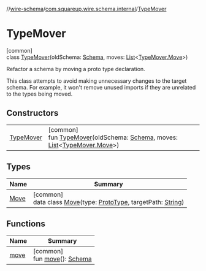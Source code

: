 //[wire-schema](../../../index.md)/[com.squareup.wire.schema.internal](../index.md)/[TypeMover](index.md)

# TypeMover

[common]\
class [TypeMover](index.md)(oldSchema: [Schema](../../com.squareup.wire.schema/-schema/index.md), moves: [List](https://kotlinlang.org/api/latest/jvm/stdlib/kotlin.collections/-list/index.html)&lt;[TypeMover.Move](-move/index.md)&gt;)

Refactor a schema by moving a proto type declaration.

This class attempts to avoid making unnecessary changes to the target schema. For example, it won't remove unused imports if they are unrelated to the types being moved.

## Constructors

| | |
|---|---|
| [TypeMover](-type-mover.md) | [common]<br>fun [TypeMover](-type-mover.md)(oldSchema: [Schema](../../com.squareup.wire.schema/-schema/index.md), moves: [List](https://kotlinlang.org/api/latest/jvm/stdlib/kotlin.collections/-list/index.html)&lt;[TypeMover.Move](-move/index.md)&gt;) |

## Types

| Name | Summary |
|---|---|
| [Move](-move/index.md) | [common]<br>data class [Move](-move/index.md)(type: [ProtoType](../../com.squareup.wire.schema/-proto-type/index.md), targetPath: [String](https://kotlinlang.org/api/latest/jvm/stdlib/kotlin/-string/index.html)) |

## Functions

| Name | Summary |
|---|---|
| [move](move.md) | [common]<br>fun [move](move.md)(): [Schema](../../com.squareup.wire.schema/-schema/index.md) |
